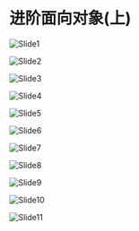 # 进阶面向对象(上)



![Slide1](13.进阶面向对象(上).assets/Slide1-1631623523536.PNG)



![Slide2](13.进阶面向对象(上).assets/Slide2.PNG)



![Slide3](13.进阶面向对象(上).assets/Slide3.PNG)



![Slide4](13.进阶面向对象(上).assets/Slide4.PNG)



![Slide5](13.进阶面向对象(上).assets/Slide5.PNG)



![Slide6](13.进阶面向对象(上).assets/Slide6.PNG)



![Slide7](13.进阶面向对象(上).assets/Slide7.PNG)



![Slide8](13.进阶面向对象(上).assets/Slide8.PNG)



![Slide9](13.进阶面向对象(上).assets/Slide9.PNG)



![Slide10](13.进阶面向对象(上).assets/Slide10.PNG)



![Slide11](13.进阶面向对象(上).assets/Slide11.PNG)

